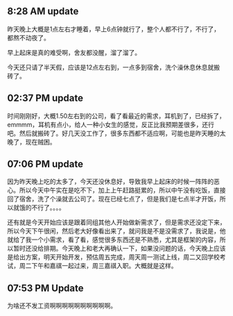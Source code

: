 8:28 AM update
---
昨天晚上大概是1点左右才睡着，早上6点钟就行了，整个人都不行了，不行了，都熬不动夜了。

早上起床是真的难受啊，舍友都没醒，溜了溜了。

今天还只请了半天假，应该是12点左右到，一点多到宿舍，洗个澡休息休息就搬砖了。

02:37 PM update
---
时间刚刚好，大概1.50左右到的公司，看了看最近的需求，耳机到了，已经拆了，emmmm，耳机有点小，给人一种小女生的感觉，反正比我预期差很多，还行吧。然后就搬砖了。好几天没工作了，很多东西都不适应啊，可能也是昨天睡的太晚了，现在贼困。

07:06 PM update
---
因为昨天晚上吃的太多了，今天还没休息好，导致我早上起床的时候一阵阵的恶心。所以今天中午实在是吃不下，加上上午赶路挺累的，所以中午没有吃饭，直接回了宿舍，洗了个澡就去公司了。现在已经七点了，但是我们是七点半才开饭，所以就饿的不行了。。。。

还有就是今天开始应该是跟着同组其他人开始做新需求了，但是需求还没定下来，所以今天下午很闲，然后老大好像看出来了，就问我是不是没需求了，我说是，他就给了我一个小需求，看了看，感觉很多东西还是不熟悉，尤其是框架的内容，所以暂时还没给排期。今天晚上和老大再确认一下，如果没问题的话，今天晚上应该是给出方案，明天开始开发，预估周五完成，周天周一测试上线，周二又回学校考试，周二下午和嘉祺一起过来，周三嘉祺入职。大概就是这样。

07:53 PM Update
---
为啥还不发工资啊啊啊啊啊啊啊啊啊啊。
